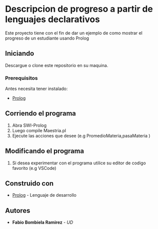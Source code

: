 # Descripcion de progreso a partir de lenguajes declarativos

Este proyecto tiene con el fin de dar un ejemplo de como mostrar el progreso de un estudiante usando Prolog

## Iniciando

Descargue o clone este repositorio en su maquina.

### Prerequisitos

Antes necesita tener instalado:

* [Prolog](https://www.swi-prolog.org/download/stable?show=latest)

## Corriendo el programa

1. Abra SWI-Prolog
2. Luego compile Maestria.pl
3. Ejecute las acciones que desee (e.g PromedioMateria,pasaMateria )

## Modificando el programa

1. Si desea experimentar con el programa utilice su editor de codigo favorito (e.g VSCode)

## Construido con

* [Prolog](https://www.swi-prolog.org/download/stable?show=latest)   - Lenguaje de desarrollo

## Autores

* **Fabio Bombiela Ramirez** - *UD*
